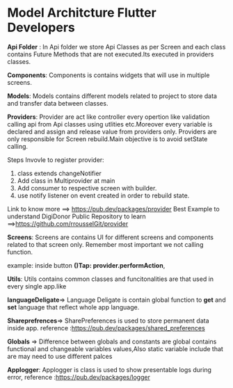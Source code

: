 # Model Architcture Flutter Developers

**Api Folder** : In Api folder we store Api Classes as per Screen and each class contains Future Methods that are not executed.Its executed in providers classes.

**Components**: Components is contains widgets that will use in multiple screens.

**Models**: Models contains different models related to project to store data and transfer data between classes.

**Providers**: Provider are act like controller every opertion like validation calling api from Api classes using utlities etc.Moreover every variable is declared and assign and release value from providers only. Providers are only responsible for Screen rebuild.Main objective is to avoid setState calling.

Steps Invovle to register provider:
1) class extends  changeNotifier
2) Add class in Multiprovider at main
3) Add consumer to respective screen with builder.
4) use notify listener on event created in order to rebuild state.

Link to know more ==> https://pub.dev/packages/provider
Best Example to understand DigiDonor
Public Repository to learn ==>https://github.com/rrousselGit/provider

**Screens**: Screens are contains UI for different screens and components related to  that screen only. Remember most important we not calling function.

example: inside button **()Tap: provider.performAction**,

**Utils**: Utils contains common classes and funcitonalities are that used in every single app.like

**languageDeligate**=> Language Deligate is contain global function to **get** and **set** language that reflect whole app language.

**Shareprefrences**=> SharePreferences is used to store permanent data inside app. 
reference :https://pub.dev/packages/shared_preferences

**Globals** => Difference between globals and constants are global contains functional and changeable variables values,Also static variable include that are may need to use different palces 

**Applogger**: Applogger is class is used to show presentable logs during error,
reference :https://pub.dev/packages/logger

